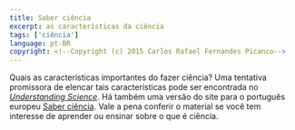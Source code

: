 ```yaml
---
title: Saber ciência
excerpt: as características da ciência
tags: ['ciência']
language: pt-BR
copyright: <!--Copyright (c) 2015 Carlos Rafael Fernandes Picanco-->
---
```

Quais as características importantes do fazer ciência? Uma tentativa promissora de elencar tais características pode ser encontrada no [*Understanding Science*](http://undsci.berkeley.edu/). Há também uma versão do site para o português europeu [Saber ciência](http://saberciencia.tecnico.ulisboa.pt/index.php). Vale a pena conferir o material se você tem interesse de aprender ou ensinar sobre o que é ciência.